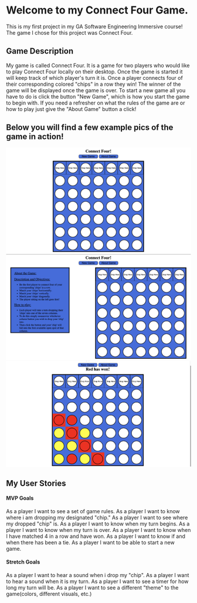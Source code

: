 # Welcome to my Connect Four Game.
This is my first project in my GA Software Engineering Immersive course! The game I chose for this project was Connect Four.

## Game Description
My game is called Connect Four. It is a game for two players who would like to play Connect Four locally on their desktop. Once the game is started it will keep track of which player's turn it is. Once a player connects four of their corresponding colored "chips" in a row they win! The winner of the game will be displayed once the game is over. To start a new game all you have to do is click the button "New Game", which is how you start the game to begin with. If you need a refresher on what the rules of the game are or how to play just give the "About Game" button a click!

## Below you will find a few example pics of the game in action!
![image](image/freshpage.png)
![image](image/rulesout.png)
![image](image/redwin.png)

## My User Stories

#### MVP Goals
As a player I want to see a set of game rules.
As a player I want to know where i am dropping my designated "chip."
As a player I want to see where my dropped "chip" is.
As a player I want to know when my turn begins.
As a player I want to know when my turn is over.
As a player I want to know when I have matched 4 in a row and have won.
As a player I want to know if and when there has been a tie.
As a player I want to be able to start a new game.

#### Stretch Goals
As a player I want to hear a sound when i drop my "chip".
As a player I want to hear a sound when it is my turn.
As a player I want to see a timer for how long my turn will be.
As a player I want to see a different "theme" to the game(colors, different visuals, etc.)
